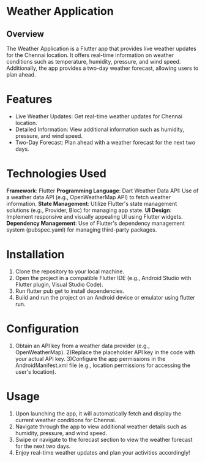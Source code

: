 # Weather Application
## Overview
The Weather Application is a Flutter app that provides live weather updates for the Chennai location. It offers real-time information on weather conditions such as temperature, humidity, pressure, and wind speed. Additionally, the app provides a two-day weather forecast, allowing users to plan ahead.

# Features
* Live Weather Updates: Get real-time weather updates for Chennai location.
* Detailed Information: View additional information such as humidity, pressure, and wind speed.
* Two-Day Forecast: Plan ahead with a weather forecast for the next two days.
  
# Technologies Used

**Framework**: Flutter
**Programming Language**: Dart
Weather Data API: Use of a weather data API (e.g., OpenWeatherMap API) to fetch weather information.
**State Management**: Utilize Flutter's state management solutions (e.g., Provider, Bloc) for managing app state.
**UI Design**: Implement responsive and visually appealing UI using Flutter widgets.
**Dependency Management**: Use of Flutter's dependency management system (pubspec.yaml) for managing third-party packages.

# Installation
1) Clone the repository to your local machine.
2) Open the project in a compatible Flutter IDE (e.g., Android Studio with Flutter plugin, Visual Studio Code).
3) Run flutter pub get to install dependencies.
4) Build and run the project on an Android device or emulator using flutter run.
   
# Configuration
1) Obtain an API key from a weather data provider (e.g., OpenWeatherMap).
2)Replace the placeholder API key in the code with your actual API key.
3)Configure the app permissions in the AndroidManifest.xml file (e.g., location permissions for accessing the user's location).

# Usage
1) Upon launching the app, it will automatically fetch and display the current weather conditions for Chennai.
2) Navigate through the app to view additional weather details such as humidity, pressure, and wind speed.
3) Swipe or navigate to the forecast section to view the weather forecast for the next two days.
4) Enjoy real-time weather updates and plan your activities accordingly!
